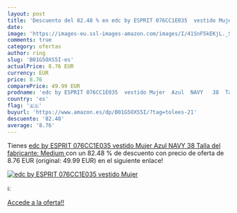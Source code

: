 ```yaml
---
layout: post
title: 'Descuento del 82.48 % en edc by ESPRIT 076CC1E035  vestido Mujer '
date: 
image: 'https://images-eu.ssl-images-amazon.com/images/I/41SnF5kEKjL._SL200_.jpg'
comments: true
category: ofertas
author: ring
slug: 'B01G5OXS5I-es'
actualPrice: 8.76 EUR
currency: EUR
price: 8.76
comparePrice: 49.99 EUR
prodname: 'edc by ESPRIT 076CC1E035  vestido Mujer  Azul  NAVY   38  Talla del fabricante: Medium '
country: 'es'
flag: '🇪🇸'
buyurl: 'https://www.amazon.es/dp/B01G5OXS5I/?tag=tolees-21'
descuento: '82.48'
average: '8.76'
---
```


Tienes [edc by ESPRIT 076CC1E035  vestido Mujer  Azul  NAVY   38  Talla del fabricante: Medium ](https://www.amazon.es/dp/B01G5OXS5I/?tag=tolees-21) con un 82.48 % de descuento con precio de oferta de 8.76 EUR (original: 49.99 EUR) en el siguiente enlace!

[![edc by ESPRIT 076CC1E035  vestido Mujer ](https://images-eu.ssl-images-amazon.com/images/I/41SnF5kEKjL._SL200_.jpg)](https://www.amazon.es/dp/B01G5OXS5I/?tag=tolees-21)

ℹ️:


[Accede a la oferta!!](https://www.amazon.es/dp/B01G5OXS5I/?tag=tolees-21)
